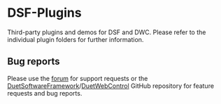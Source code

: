 # DSF-Plugins

Third-party plugins and demos for DSF and DWC. Please refer to the individual plugin folders for further information.

## Bug reports

Please use the [forum](https://forum.duet3d.com) for support requests or the [DuetSoftwareFramework](https://github.com/Duet3D/DuetSoftwareFramework)/[DuetWebControl](https://github.com/Duet3D/DuetWebControl) GitHub repository for feature requests and bug reports.
